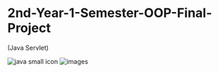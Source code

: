 # 2nd-Year-1-Semester-OOP-Final-Project
 (Java Servlet)
 
 ![java small icon](https://user-images.githubusercontent.com/40493156/127533125-ec0f7ccd-aea4-4ced-a2b3-23a2c7e1dc45.png)
![images](https://user-images.githubusercontent.com/40493156/127533902-2466042d-9848-4892-ba27-2dbda8dbac83.png)

